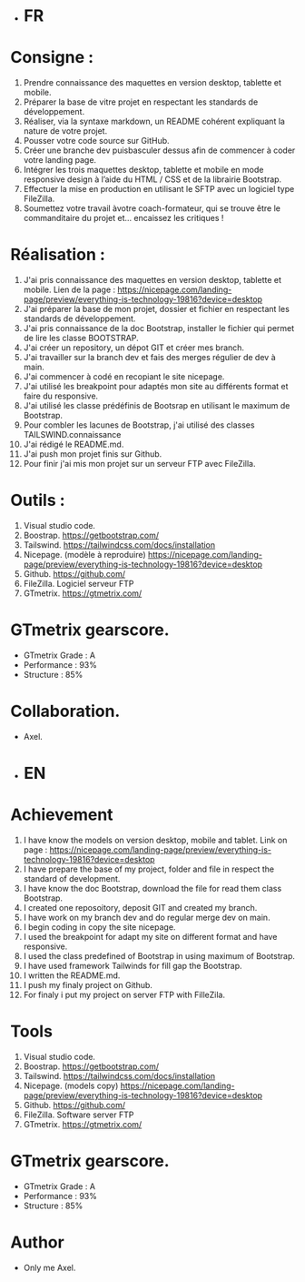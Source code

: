 - #  __FR__

#  __Consigne__ :

1. Prendre connaissance des maquettes en version desktop, tablette et mobile.
2. Préparer la base de vitre projet en respectant les standards de développement.
3. Réaliser, via la syntaxe markdown, un README cohérent expliquant
   la nature de votre projet.
4. Pousser votre code source sur GitHub.
5. Créer une branche dev puisbasculer dessus afin de commencer à coder
   votre landing page.
6. Intégrer les trois maquettes desktop, tablette et mobile en mode
   responsive design à l’aide du HTML / CSS et de la librairie Bootstrap.
7. Effectuer la mise en production en utilisant le SFTP avec un logiciel type FileZilla.
8. Soumettez votre travail àvotre coach-formateur, qui se trouve
   être le commanditaire du projet et… encaissez les critiques !

#  Réalisation :

1. J'ai pris connaissance des maquettes en version desktop, tablette et mobile.
   Lien de la page : https://nicepage.com/landing-page/preview/everything-is-technology-19816?device=desktop
2. J'ai préparer la base de mon projet, dossier et fichier en respectant les standards de développement.
3. J'ai pris connaissance de la doc Bootstrap, installer le fichier qui permet de lire les classe BOOTSTRAP.
4. J'ai créer un repository, un dépot GIT et créer mes branch.
5. J'ai travailler sur la branch dev et fais des merges régulier de dev à main.
6. J'ai commencer à codé en recopiant le site nicepage.
7. J'ai utilisé les breakpoint pour adaptés mon site au différents format et faire du responsive.
8. J'ai utilisé les classe prédéfinis de Bootsrap en utilisant le maximum de Bootstrap.
9. Pour combler les lacunes de Bootstrap, j'ai utilisé des classes TAILSWIND.connaissance
10. J'ai rédigé le README.md.
11. J'ai push mon projet finis sur Github.
12. Pour finir j'ai mis mon projet sur un serveur FTP avec FileZilla.

#  Outils :

1. Visual studio code.
2. Boostrap. https://getbootstrap.com/
3. Tailswind. https://tailwindcss.com/docs/installation
4. Nicepage. (modèle à reproduire) https://nicepage.com/landing-page/preview/everything-is-technology-19816?device=desktop
5. Github. https://github.com/
6. FileZilla. Logiciel serveur FTP
7. GTmetrix. https://gtmetrix.com/

 # GTmetrix gearscore.

 - GTmetrix Grade : A
 - Performance : 93%
 - Structure : 85%

#  Collaboration.

- Axel.

- # EN

#  Achievement

1. I have know the models on version desktop, mobile and tablet.
   Link on page : https://nicepage.com/landing-page/preview/everything-is-technology-19816?device=desktop
2. I have prepare the base of my project, folder and file in respect the standard of development.
3. I have know the doc Bootstrap, download the file for read them class Bootstrap.
4. I created one reposoitory, deposit GIT and created my branch.
5. I have work on my branch dev and do regular merge dev on main.
6. I begin coding in copy the site nicepage.
7. I used the breakpoint for adapt my site on different format and have responsive.
8. I used the class predefined of Bootstrap in using maximum of Bootstrap.
9. I have used framework Tailwinds for fill gap the Bootstrap.
10. I written the README.md.
11. I push my finaly project on Github.
12. For finaly i put my project on server FTP with FilleZila.

#  Tools

1. Visual studio code.
2. Boostrap. https://getbootstrap.com/
3. Tailswind. https://tailwindcss.com/docs/installation
4. Nicepage. (models copy) https://nicepage.com/landing-page/preview/everything-is-technology-19816?device=desktop
5. Github. https://github.com/
6. FileZilla. Software server FTP
7. GTmetrix. https://gtmetrix.com/

 # GTmetrix gearscore.

 - GTmetrix Grade : A
 - Performance : 93%
 - Structure : 85%

#  Author 

- Only me Axel.

